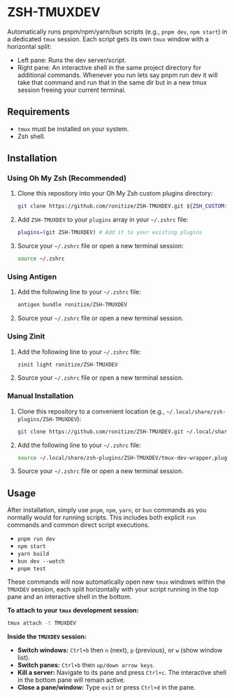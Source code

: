 # ZSH-TMUXDEV

Automatically runs pnpm/npm/yarn/bun scripts (e.g., `pnpm dev`, `npm start`) in a dedicated `tmux` session.
Each script gets its own `tmux` window with a horizontal split:
- Left pane: Runs the dev server/script.
- Right pane: An interactive shell in the same project directory for additional commands.
Whenever you run lets say pnpm run dev it will take that command and run that in the same dir 
but in a new tmux session freeing your current terminal.

## Requirements

- `tmux` must be installed on your system.
- Zsh shell.

## Installation

### Using Oh My Zsh (Recommended)

1. Clone this repository into your Oh My Zsh custom plugins directory:
   ```bash
   git clone https://github.com/ronitize/ZSH-TMUXDEV.git ${ZSH_CUSTOM:- $HOME/.oh-my-zsh/custom}/plugins/ZSH-TMUXDEV
   ```
2. Add `ZSH-TMUXDEV` to your `plugins` array in your `~/.zshrc` file:
   ```zsh
   plugins=(git ZSH-TMUXDEV) # Add it to your existing plugins
   ```
3. Source your `~/.zshrc` file or open a new terminal session:
   ```bash
   source ~/.zshrc
   ```

### Using Antigen

1. Add the following line to your `~/.zshrc` file:
   ```zsh
   antigen bundle ronitize/ZSH-TMUXDEV
   ```
2. Source your `~/.zshrc` file or open a new terminal session.

### Using Zinit

1. Add the following line to your `~/.zshrc` file:
   ```zsh
   zinit light ronitize/ZSH-TMUXDEV
   ```
2. Source your `~/.zshrc` file or open a new terminal session.

### Manual Installation

1. Clone this repository to a convenient location (e.g., `~/.local/share/zsh-plugins/ZSH-TMUXDEV`):
   ```bash
   git clone https://github.com/ronitize/ZSH-TMUXDEV.git ~/.local/share/zsh-plugins/ZSH-TMUXDEV
   ```
2. Add the following line to your `~/.zshrc` file:
   ```zsh
   source ~/.local/share/zsh-plugins/ZSH-TMUXDEV/tmux-dev-wrapper.plugin.zsh
   ```
3. Source your `~/.zshrc` file or open a new terminal session.

## Usage

After installation, simply use `pnpm`, `npm`, `yarn`, or `bun` commands as you normally would for running scripts. This includes both explicit `run` commands and common direct script executions.

*   `pnpm run dev`
*   `npm start`
*   `yarn build`
*   `bun dev --watch`
*   `pnpm test`

These commands will now automatically open new `tmux` windows within the `TMUXDEV` session, each split horizontally with your script running in the top pane and an interactive shell in the bottom.

**To attach to your `tmux` development session:**

```bash
tmux attach -t TMUXDEV
```

**Inside the `TMUXDEV` session:**

*   **Switch windows:** `Ctrl+b` then `n` (next), `p` (previous), or `w` (show window list).
*   **Switch panes:** `Ctrl+b` then `up/down arrow keys`.
*   **Kill a server:** Navigate to its pane and press `Ctrl+c`. The interactive shell in the bottom pane will remain active.
*   **Close a pane/window:** Type `exit` or press `Ctrl+d` in the pane.
